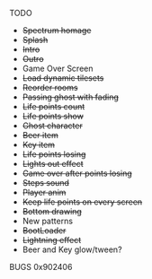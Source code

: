 TODO
- ~~Spectrum homage~~
- ~~Splash~~
- ~~Intro~~
- ~~Outro~~
- Game Over Screen
- ~~Load dynamic tilesets~~
- ~~Reorder rooms~~
- ~~Passing ghost with fading~~
- ~~Life points count~~
- ~~Life points show~~
- ~~Ghost character~~
- ~~Beer item~~
- ~~Key item~~
- ~~Life points losing~~
- ~~Lights out effect~~
- ~~Game over after points losing~~
- ~~Steps sound~~
- ~~Player anim~~
- ~~Keep life points on every screen~~
- ~~Bottom drawing~~
- New patterns
- ~~BootLoader~~
- ~~Lightning effect~~
- Beer and Key glow/tween?

BUGS
0x902406